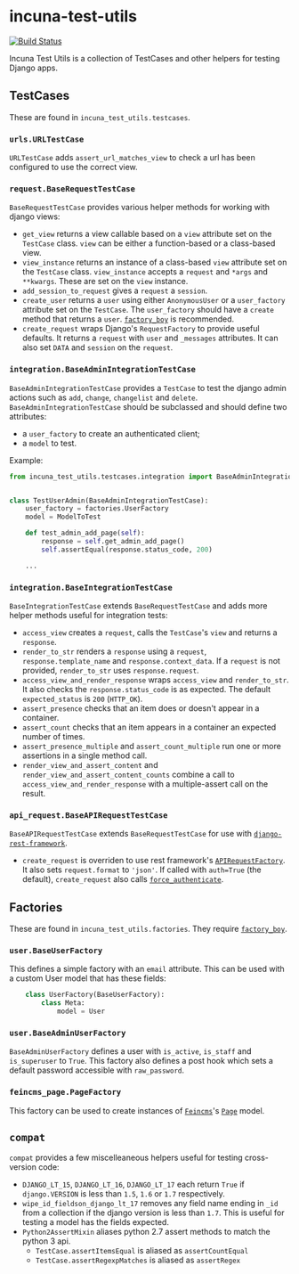 # incuna-test-utils
[![Build Status](https://travis-ci.org/incuna/incuna-test-utils.svg?branch=master)](https://travis-ci.org/incuna/incuna-test-utils?branch=master)


Incuna Test Utils is a collection of TestCases and other helpers for testing
Django apps.


## TestCases


These are found in `incuna_test_utils.testcases`.


### `urls.URLTestCase`


`URLTestCase` adds `assert_url_matches_view` to check a url has been configured
to use the correct view.


### `request.BaseRequestTestCase`


`BaseRequestTestCase` provides various helper methods for working with django
views:

  * `get_view` returns a view callable based on a `view` attribute set on the
`TestCase` class. `view` can be either a function-based or a class-based view.
  * `view_instance` returns an instance of a class-based `view` attribute set
on the `TestCase` class. `view_instance` accepts a `request` and `*args` and
`**kwargs`. These are set on the `view` instance.
  * `add_session_to_request` gives a `request` a `session`.
  * `create_user` returns a `user` using either `AnonymousUser` or a
`user_factory` attribute set on the `TestCase`. The `user_factory` should have
a `create` method that returns a `user`.
[`factory_boy`](http://factoryboy.readthedocs.org/en/latest/index.html) is recommended.
  * `create_request` wraps Django's `RequestFactory` to provide useful defaults.
It returns a `request` with `user` and `_messages` attributes. It can also set
`DATA` and `session` on the `request`.


### `integration.BaseAdminIntegrationTestCase`


`BaseAdminIntegrationTestCase` provides a `TestCase` to test the django admin actions
such as `add`, `change`, `changelist` and `delete`.
`BaseAdminIntegrationTestCase` should be subclassed and should define two attributes:
 - a `user_factory` to create an authenticated client;
 - a `model` to test.

Example:
```python
from incuna_test_utils.testcases.integration import BaseAdminIntegrationTestCase


class TestUserAdmin(BaseAdminIntegrationTestCase):
    user_factory = factories.UserFactory
    model = ModelToTest

    def test_admin_add_page(self):
        response = self.get_admin_add_page()
        self.assertEqual(response.status_code, 200)

    ...
```


### `integration.BaseIntegrationTestCase`


`BaseIntegrationTestCase` extends `BaseRequestTestCase` and adds more helper
methods useful for integration tests:

  * `access_view` creates a `request`, calls the `TestCase`'s `view` and returns
a `response`.
  * `render_to_str` renders a `response` using a `request`, `response.template_name`
and `response.context_data`. If a `request` is not provided, `render_to_str` uses
`response.request`.
  * `access_view_and_render_response` wraps `access_view` and `render_to_str`.
It also checks the `response.status_code` is as expected. The default
`expected_status` is `200` (`HTTP_OK`).
  * `assert_presence` checks that an item does or doesn't appear in a container.
  * `assert_count` checks that an item appears in a container an expected number
of times.
  * `assert_presence_multiple` and `assert_count_multiple` run one or more assertions in
  a single method call.
  * `render_view_and_assert_content` and `render_view_and_assert_content_counts` combine
  a call to `access_view_and_render_response` with a multiple-assert call on the result.


### `api_request.BaseAPIRequestTestCase`


`BaseAPIRequestTestCase` extends `BaseRequestTestCase` for use with
[`django-rest-framework`](http://www.django-rest-framework.org/).

* `create_request` is overriden to use rest framework's
[`APIRequestFactory`](http://www.django-rest-framework.org/api-guide/testing#apirequestfactory).
It also sets `request.format` to `'json'`. If called with `auth=True` (the default),
`create_request` also calls
[`force_authenticate`](http://www.django-rest-framework.org/api-guide/testing#forcing-authentication).


## Factories


These are found in `incuna_test_utils.factories`. They require
[`factory_boy`](http://factoryboy.readthedocs.org/en/latest/index.html).


### `user.BaseUserFactory`


This defines a simple factory with an `email` attribute. This can be used with
a custom User model that has these fields:

```python
    class UserFactory(BaseUserFactory):
        class Meta:
            model = User
```


### `user.BaseAdminUserFactory`


`BaseAdminUserFactory` defines a user with `is_active`, `is_staff` and
`is_superuser` to `True`. This factory also defines a post hook which
sets a default password accessible with `raw_password`.


### `feincms_page.PageFactory`


This factory can be used to create instances of
[`Feincms`](http://feincms-django-cms.readthedocs.org/en/latest/index.html)'s
[`Page`](http://feincms-django-cms.readthedocs.org/en/latest/page.html) model.


## `compat`


`compat` provides a few miscelleaneous helpers useful for testing cross-version
code:

  * `DJANGO_LT_15`, `DJANGO_LT_16`, `DJANGO_LT_17` each return `True` if
`django.VERSION` is less than `1.5`, `1.6` or `1.7` respectively.
  * `wipe_id_fieldson_django_lt_17` removes any field name ending in `_id` from
a collection if the django version is less than `1.7`. This is useful for testing
a model has the fields expected.
  * `Python2AssertMixin` aliases python 2.7 assert methods to match the python 3 api.
    * `TestCase.assertItemsEqual` is aliased as `assertCountEqual`
    * `TestCase.assertRegexpMatches` is aliased as `assertRegex`
